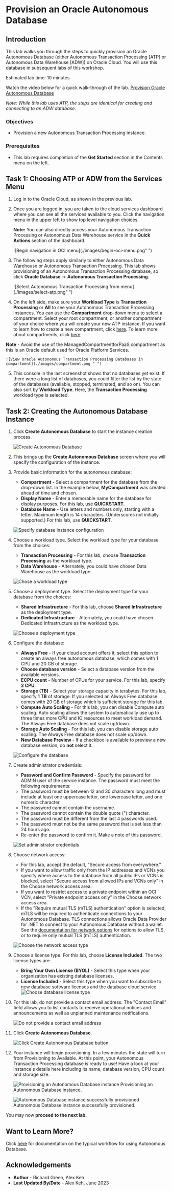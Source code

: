 # Provision an Oracle Autonomous Database

## Introduction

This lab walks you through the steps to quickly provision an Oracle Autonomous Database (either Autonomous Transaction Processing [ATP] or Autonomous Data Warehouse [ADW]) on Oracle Cloud. You will use this database in subsequent labs of this workshop.

Estimated lab time: 10 minutes

Watch the video below for a quick walk-through of the lab.
[Provision Oracle Autonomous Database](videohub:1_ika287la)

_Note: While this lab uses ATP, the steps are identical for creating and connecting to an ADW database._

### Objectives

- Provision a new Autonomous Transaction Processing instance.

### Prerequisites

- This lab requires completion of the **Get Started** section in the Contents menu on the left.

## Task 1: Choosing ATP or ADW from the Services Menu

1. Log in to the Oracle Cloud, as shown in the previous lab.
2. Once you are logged in, you are taken to the cloud services dashboard where you can see all the services available to you. Click the navigation menu in the upper left to show top level navigation choices.

   **Note:** You can also directly access your Autonomous Transaction Processing or Autonomous Data Warehouse service in the **Quick Actions** section of the dashboard.

   ![Begin navigation in OCI menu](./images/begin-oci-menu.png" ")

3. The following steps apply similarly to either Autonomous Data Warehouse or Autonomous Transaction Processing. This lab shows provisioning of an Autonomous Transaction Processing database, so click **Oracle Database** -> **Autonomous Transaction Processing**.

   ![Select Autonomous Transaction Processing from menu](./images/select-atp.png" ")

4. On the left side, make sure your **Workload Type** is **Transaction Processing** or **All** to see your Autonomous Transaction Processing instances. You can use the **Compartment** drop-down menu to select a compartment. Select your root compartment, or another compartment of your choice where you will create your new ATP instance. If you want to learn how to create a new compartment, click [here](https://docs.cloud.oracle.com/iaas/Content/Identity/Tasks/managingcompartments.htm#Working). To learn more about compartments, click [here](https://docs.cloud.oracle.com/en-us/iaas/Content/GSG/Concepts/settinguptenancy.htm#Setting_Up_Your_Tenancy).

**Note** - Avoid the use of the ManagedCompartmentforPaaS compartment as this is an Oracle default used for Oracle Platform Services.

    ![View Oracle Autonomous Transaction Processing Databases in compartment](./images/compartment.png " ")

5. This console in the last screenshot shows that no databases yet exist. If there were a long list of databases, you could filter the list by the state of the databases (available, stopped, terminated, and so on). You can also sort by **Workload Type**. Here, the **Transaction Processing** workload type is selected.

## Task 2: Creating the Autonomous Database Instance

1. Click **Create Autonomous Database** to start the instance creation process.

   ![Create Autonomous Database](./images/create-adb.png " ")

2. This brings up the **Create Autonomous Database** screen where you will specify the configuration of the instance.
3. Provide basic information for the autonomous database:

   - **Compartment** - Select a compartment for the database from the drop-down list. In the example below, **MyCompartment** was created ahead of time and chosen.
   - **Display Name** - Enter a memorable name for the database for display purposes. For this lab, use **QUICKSTART**.
   - **Database Name** - Use letters and numbers only, starting with a letter. Maximum length is 14 characters. (Underscores not initially supported.) For this lab, use **QUICKSTART**.

   ![Specify database instance configuration](./images/compartment-name.png " ")

4. Choose a workload type. Select the workload type for your database from the choices:

   - **Transaction Processing** - For this lab, choose **Transaction Processing** as the workload type.
   - **Data Warehouse** - Alternately, you could have chosen Data Warehouse as the workload type.

   ![Chose a workload type](./images/adb-workload-type.png " ")

5. Choose a deployment type. Select the deployment type for your database from the choices:

   - **Shared Infrastructure** - For this lab, choose **Shared Infrastructure** as the deployment type.
   - **Dedicated Infrastructure** - Alternately, you could have chosen Dedicated Infrastructure as the workload type.

   ![Choose a deployment type](./images/deployment-type-serverless.png " ")

6. Configure the database:

   - **Always Free** - If your cloud account offers it, select this option to create an always free autonomous database, which comes with 1 CPU and 20 GB of storage.
   - **Choose database version** - Select a database version from the available versions.
   - **ECPU count** - Number of CPUs for your service. For this lab, specify **2 CPU**.
   - **Storage (TB)** - Select your storage capacity in terabytes. For this lab, specify **1 TB** of storage. If you selected an Always Free database comes with 20 GB of storage which is sufficient storage for this lab.
   - **Compute Auto Scaling** - For this lab, you can disable Compute auto scaling. Auto scaling allows the system to automatically use up to three times more CPU and IO resources to meet workload demand. The Always Free database does not scale up/down.
   - **Storage Auto Scaling** - For this lab, you can disable storage auto scaling. The Always Free database does not scale up/down.
   - **New Database Preview** - If a checkbox is available to preview a new database version, do **not** select it.

   ![Configure the database](./images/configure-db-ecpu.png " ")

7. Create administrator credentials:

   - **Password and Confirm Password** - Specify the password for ADMIN user of the service instance. The password must meet the following requirements:
   - The password must be between 12 and 30 characters long and must include at least one uppercase letter, one lowercase letter, and one numeric character.
   - The password cannot contain the username.
   - The password cannot contain the double quote (") character.
   - The password must be different from the last 4 passwords used.
   - The password must not be the same password that is set less than 24 hours ago.
   - Re-enter the password to confirm it. Make a note of this password.

   ![Set administrator credentials](./images/create-admin.png " ")

8. Choose network access:

   - For this lab, accept the default, "Secure access from everywhere."
   - If you want to allow traffic only from the IP addresses and VCNs you specify where access to the database from all public IPs or VCNs is blocked, select "Secure access from allowed IPs and VCNs only" in the Choose network access area.
   - If you want to restrict access to a private endpoint within an OCI VCN, select "Private endpoint access only" in the Choose network access area.
   - If the "Require mutual TLS (mTLS) authentication" option is selected, mTLS will be required to authenticate connections to your Autonomous Database. TLS connections allows Oracle Data Provider for .NET to connect to your Autonomous Database without a wallet. See the [documentation for network options](https://docs.oracle.com/en/cloud/paas/autonomous-database/adbsa/support-tls-mtls-authentication.html#GUID-3F3F1FA4-DD7D-4211-A1D3-A74ED35C0AF5) for options to allow TLS, or to require only mutual TLS (mTLS) authentication.

   ![Choose the network access type](./images/network-access.png " ")

9. Choose a license type. For this lab, choose **License Included**. The two license types are:

   - **Bring Your Own License (BYOL)** - Select this type when your organization has existing database licenses.
   - **License Included** - Select this type when you want to subscribe to new database software licenses and the database cloud service.
     ![Choose database license type](./images/license.png)

10. For this lab, do not provide a contact email address. The "Contact Email" field allows you to list contacts to receive operational notices and announcements as well as unplanned maintenance notifications.

    ![Do not provide a contact email address](./images/contact-email-field.png)

11. Click **Create Autonomous Database**.

    ![Click Create Autonomous Database button](./images/create-adb-button.png " ")

12. Your instance will begin provisioning. In a few minutes the state will turn from Provisioning to Available. At this point, your Autonomous Transaction Processing database is ready to use! Have a look at your instance's details here including its name, database version, CPU count and storage size.

    ![Provisioning an Autonomous Database instance](./images/adb-provisioning.png " ")
    Provisioning an Autonomous Database instance.

    ![Autonomous Database instance successfully provisioned](./images/adb-provisioned.png " ")
    Autonomous Database instance successfully provisioned.

You may now **proceed to the next lab.**

## Want to Learn More?

Click [here](https://docs.oracle.com/en/cloud/paas/autonomous-data-warehouse-cloud/user/autonomous-workflow.html#GUID-5780368D-6D40-475C-8DEB-DBA14BA675C3) for documentation on the typical workflow for using Autonomous Database.

## Acknowledgements

- **Author** - Richard Green, Alex Keh
- **Last Updated By/Date** - Alex Keh, June 2023
